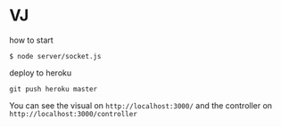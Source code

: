 # VJ
how to start

```
$ node server/socket.js
```

deploy to heroku
```
git push heroku master
```

You can see the visual on `http://localhost:3000/` and the controller on `http://localhost:3000/controller`


